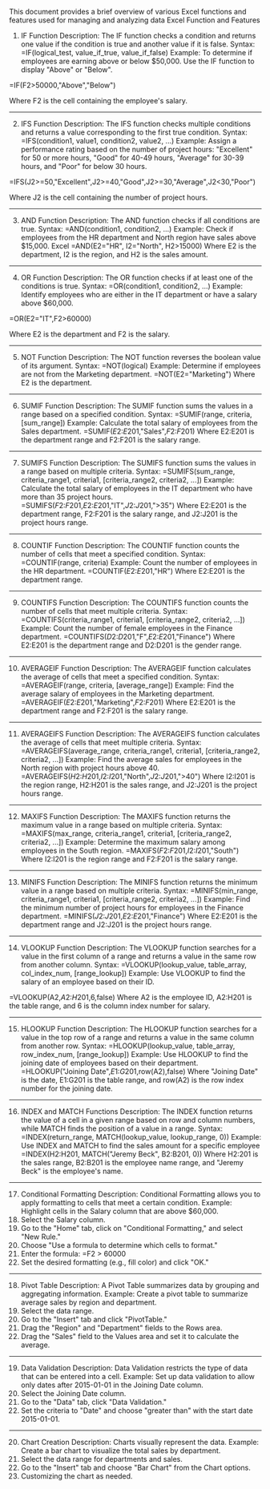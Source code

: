 This document provides a brief overview of various Excel functions and features used for managing and analyzing data
Excel Function and Features
1. IF Function
Description:
The IF function checks a condition and returns one value if the condition is true and another value if it is false.
Syntax:
=IF(logical_test, value_if_true, value_if_false)
Example:
To determine if employees are earning above or below $50,000. Use the IF function to display "Above" or "Below". 

=IF(F2>50000,"Above","Below")

Where F2 is the cell containing the employee's salary.
________________________________________
2. IFS Function
Description:
The IFS function checks multiple conditions and returns a value corresponding to the first true condition.
Syntax:
=IFS(condition1, value1, condition2, value2, ...)
Example:
Assign a performance rating based on the number of project hours: "Excellent" for 50 or more hours, "Good" for 40-49 hours, "Average" for 30-39 hours, and "Poor" for below 30 hours.

=IFS(J2>=50,"Excellent",J2>=40,"Good",J2>=30,"Average",J2<30,"Poor")

Where J2 is the cell containing the number of project hours.
________________________________________
3. AND Function
Description:
The AND function checks if all conditions are true.
Syntax:
=AND(condition1, condition2, ...)
Example:
Check if employees from the HR department and North region have sales above $15,000. 
Excel
=AND(E2="HR", I2="North", H2>15000)
Where E2 is the department, I2 is the region, and H2 is the sales amount.
________________________________________
4. OR Function
Description:
The OR function checks if at least one of the conditions is true.
Syntax:
=OR(condition1, condition2, ...)
Example:
Identify employees who are either in the IT department or have a salary above $60,000. 

=OR(E2="IT",F2>60000)

Where E2 is the department and F2 is the salary.
________________________________________
5. NOT Function
Description:
The NOT function reverses the boolean value of its argument.
Syntax:
=NOT(logical)
Example:
Determine if employees are not from the Marketing department.
=NOT(E2="Marketing")
Where E2 is the department.
________________________________________
6. SUMIF Function
Description:
The SUMIF function sums the values in a range based on a specified condition.
Syntax:
=SUMIF(range, criteria, [sum_range])
Example:
Calculate the total salary of employees from the Sales department.
=SUMIF($E$2:$E$201,"Sales",$F$2:$F$201)
Where E2:E201 is the department range and F2:F201 is the salary range.
________________________________________
7. SUMIFS Function
Description:
The SUMIFS function sums the values in a range based on multiple criteria.
Syntax:
=SUMIFS(sum_range, criteria_range1, criteria1, [criteria_range2, criteria2, ...])
Example:
Calculate the total salary of employees in the IT department who have more than 35 project hours.
=SUMIFS($F$2:$F$201,$E$2:$E$201,"IT",$J$2:$J$201,">35")
Where E2:E201 is the department range, F2:F201 is the salary range, and J2:J201 is the project hours range.
________________________________________
8. COUNTIF Function
Description:
The COUNTIF function counts the number of cells that meet a specified condition.
Syntax:
=COUNTIF(range, criteria)
Example:
Count the number of employees in the HR department.
=COUNTIF($E$2:$E$201,"HR")
Where E2:E201 is the department range.
________________________________________
9. COUNTIFS Function
Description:
The COUNTIFS function counts the number of cells that meet multiple criteria.
Syntax:
=COUNTIFS(criteria_range1, criteria1, [criteria_range2, criteria2, ...])
Example:
Count the number of female employees in the Finance department.
=COUNTIFS($D$2:$D$201,"F",$E$2:$E$201,"Finance")
Where E2:E201 is the department range and D2:D201 is the gender range.
________________________________________
10. AVERAGEIF Function
Description:
The AVERAGEIF function calculates the average of cells that meet a specified condition.
Syntax:
=AVERAGEIF(range, criteria, [average_range])
Example:
Find the average salary of employees in the Marketing department.
=AVERAGEIF($E$2:$E$201,"Marketing",$F$2:$F$201)
Where E2:E201 is the department range and F2:F201 is the salary range.
________________________________________
11. AVERAGEIFS Function
Description:
The AVERAGEIFS function calculates the average of cells that meet multiple criteria.
Syntax:
=AVERAGEIFS(average_range, criteria_range1, criteria1, [criteria_range2, criteria2, ...])
Example:
Find the average sales for employees in the North region with project hours above 40.
=AVERAGEIFS($H$2:$H$201,$I$2:$I$201,"North",$J$2:$J$201,">40")
Where I2:I201 is the region range, H2:H201 is the sales range, and J2:J201 is the project hours range.
________________________________________
12. MAXIFS Function
Description:
The MAXIFS function returns the maximum value in a range based on multiple criteria.
Syntax:
=MAXIFS(max_range, criteria_range1, criteria1, [criteria_range2, criteria2, ...])
Example:
Determine the maximum salary among employees in the South region.
=MAXIFS($F$2:$F$201,$I$2:$I$201,"South")
Where I2:I201 is the region range and F2:F201 is the salary range.
________________________________________
13. MINIFS Function
Description:
The MINIFS function returns the minimum value in a range based on multiple criteria.
Syntax:
=MINIFS(min_range, criteria_range1, criteria1, [criteria_range2, criteria2, ...])
Example:
Find the minimum number of project hours for employees in the Finance department.
=MINIFS($J$2:$J$201,$E$2:$E$201,"Finance")
Where E2:E201 is the department range and J2:J201 is the project hours range.
________________________________________
14. VLOOKUP Function
Description:
The VLOOKUP function searches for a value in the first column of a range and returns a value in the same row from another column.
Syntax:
=VLOOKUP(lookup_value, table_array, col_index_num, [range_lookup])
Example:
Use VLOOKUP to find the salary of an employee based on their ID. 

=VLOOKUP(A2,$A$2:$H$201,6,false)
Where A2 is the employee ID, A2:H201 is the table range, and 6 is the column index number for salary.
________________________________________
15. HLOOKUP Function
Description:
The HLOOKUP function searches for a value in the top row of a range and returns a value in the same column from another row.
Syntax:
=HLOOKUP(lookup_value, table_array, row_index_num, [range_lookup])
Example:
Use HLOOKUP to find the joining date of employees based on their department. 
=HLOOKUP("Joining Date",$E$1:$G$201,row(A2),false)
Where "Joining Date" is the date, E1:G201 is the table range, and row(A2) is the row index number for the joining date.
________________________________________
16. INDEX and MATCH Functions
Description:
The INDEX function returns the value of a cell in a given range based on row and column numbers, while MATCH finds the position of a value in a range.
Syntax:
=INDEX(return_range, MATCH(lookup_value, lookup_range, 0))
Example:
Use INDEX and MATCH to find the sales amount for a specific employee 
=INDEX(H2:H201, MATCH("Jeremy Beck", B2:B201, 0))
Where H2:201 is the sales range, B2:B201 is the employee name range, and "Jeremy Beck" is the employee's name.
________________________________________
17. Conditional Formatting
Description:
Conditional Formatting allows you to apply formatting to cells that meet a certain condition.
Example:
Highlight cells in the Salary column that are above $60,000.
1.	Select the Salary column.
2.	Go to the "Home" tab, click on "Conditional Formatting," and select "New Rule."
3.	Choose "Use a formula to determine which cells to format."
4.	Enter the formula: =F2 > 60000
5.	Set the desired formatting (e.g., fill color) and click "OK."
________________________________________
18. Pivot Table
Description:
A Pivot Table summarizes data by grouping and aggregating information.
Example:
Create a pivot table to summarize average sales by region and department.
1.	Select the data range.
2.	Go to the "Insert" tab and click "PivotTable."
3.	Drag the "Region" and "Department" fields to the Rows area.
4.	Drag the "Sales" field to the Values area and set it to calculate the average.

 
________________________________________
19. Data Validation
Description:
Data Validation restricts the type of data that can be entered into a cell.
Example:
Set up data validation to allow only dates after 2015-01-01 in the Joining Date column.
1.	Select the Joining Date column.
2.	Go to the "Data" tab, click "Data Validation."
3.	Set the criteria to "Date" and choose "greater than" with the start date 2015-01-01.
________________________________________
20. Chart Creation
Description:
Charts visually represent the data.
Example:
Create a bar chart to visualize the total sales by department.
1.	Select the data range for departments and sales.
2.	Go to the "Insert" tab and choose "Bar Chart" from the Chart options.
3.	Customizing the chart as needed.
 
